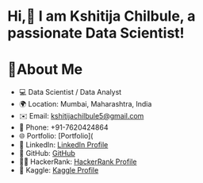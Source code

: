 # Hi,👋 I am Kshitija Chilbule, a passionate Data Scientist!

# 👧About Me
- 💻 Data Scientist / Data Analyst
- 🌍 Location: Mumbai, Maharashtra, India
- ✉️ Email: kshitijachilbule5@gmail.com
- 📱 Phone: +91-7620424864
- 🌐 Portfolio: [Portfolio](
- 💼 LinkedIn: [LinkedIn Profile](https://www.linkedin.com/in/kshitija-chilbule-b98515309/)
- 🐙 GitHub: [GitHub](https://github.com/itskshitija)
- 👩‍💻 HackerRank: [HackerRank Profile](https://www.hackerrank.com/profile/kshitijachilbul7)
- 🐠 Kaggle: [Kaggle Profile](https://www.kaggle.com/kshitijachilbule22/competitions)

